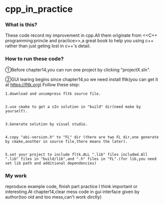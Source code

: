 # cpp_in_practice
### What is this?
  These code record my improvement in cpp.All them originate from <<C++ programming:princle and practice>>,a great book to help you using c++ rather than just geting lost in c++'s detail.
### How to run these code?
  
  ①Before chapter14,you can run one project by clicking "projectX.sIn".
  
  
  ②GUI learing begins since chapter14,so we need install fltk(you can get it at https://fltk.org).Follow these step:
    
    
    1.download and uncompress fltk source file.
    
    
    2.use cmake to get a sIn solution in "build" dir(need make by yourself).
    
    
    3.Generate solution by visual studio.
    
    
    4.copy "abi-version.h" to "FL" dir (there are two FL dir,one generate by cmake,another in source file,there means the later).
    
    
    5.set your project to include fltk.ALL ".lib" files included.All ".lib" files in "build/lib",and ".h" files in "FL".(for lib,you need set lib path and additional dependencies)
### My work
  reproduce example code, finish part practice I think important or interesting.At chapter14,clear mess code in gui interface given by author(too old and too mess,can't work dirctly)
  
